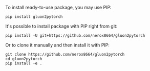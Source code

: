 To install ready-to-use package, you may use PIP:

```
pip install gluon2pytorch 
```

It's possible to install package with PIP right from git:

```
pip install -U git+https://github.com/nerox8664/gluon2pytorch 
```

Or to clone it manually and then install it with PIP:

```
git clone https://github.com/nerox8664/gluon2pytorch 
cd gluon2pytorch
pip install -e .
```

